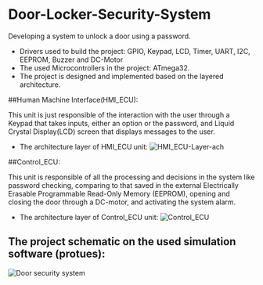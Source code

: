 # Door-Locker-Security-System
Developing a system to unlock a door using a password.
- Drivers used to build the project: GPIO, Keypad, LCD, Timer, UART, I2C, EEPROM, Buzzer and DC-Motor
- The used Microcontrollers in the project: ATmega32.
- The project is designed and implemented based on the layered architecture.

##Human Machine Interface(HMI_ECU):

 This unit is just responsible of the interaction with the user through a Keypad that takes inputs, either an option or the password, and Liquid Crystal Display(LCD) screen that displays messages to the user.

- The architecture layer of HMI_ECU unit:
![HMI_ECU-Layer-ach](https://user-images.githubusercontent.com/104661871/215106843-2d086d52-54d5-42cf-ab81-3b026c04c208.png)

##Control_ECU:

 This unit is responsible of all the processing and decisions in the system like password checking, comparing to that saved in the external Electrically Erasable Programmable Read-Only Memory (EEPROM), opening and closing the door through a DC-motor, and activating the system alarm.

- The architecture layer of Control_ECU unit:
![Control_ECU](https://user-images.githubusercontent.com/104661871/215108659-c6c290c5-b6e0-4779-b17e-e261dc5ddac2.png)

## The project schematic on the used simulation software (protues):

![Door security system](https://user-images.githubusercontent.com/104661871/215101577-e3218616-77c0-4961-b60a-37b6eaff2be0.png)

